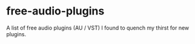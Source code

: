 # free-audio-plugins
A list of free audio plugins (AU / VST) I found to quench my thirst for new plugins.
